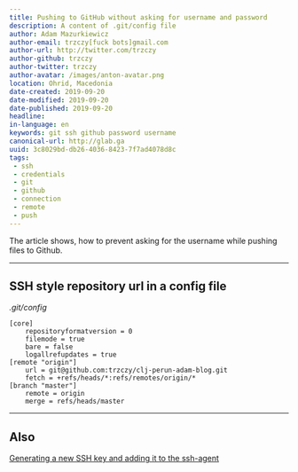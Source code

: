 ```yaml
---
title: Pushing to GitHub without asking for username and password
description: A content of .git/config file
author: Adam Mazurkiewicz
author-email: trzczy[fuck bots]gmail.com
author-url: http://twitter.com/trzczy
author-github: trzczy
author-twitter: trzczy
author-avatar: /images/anton-avatar.png
location: Ohrid, Macedonia
date-created: 2019-09-20
date-modified: 2019-09-20
date-published: 2019-09-20
headline:
in-language: en
keywords: git ssh github password username
canonical-url: http://glab.ga
uuid: 3c8029bd-db26-4036-8423-7f7ad4078d8c
tags:
 - ssh
 - credentials
 - git
 - github
 - connection
 - remote
 - push
---
```


The article shows, how to prevent asking for the username while pushing files to Github.

---

## SSH style repository url in a config file

*.git/config*
```
[core]
	repositoryformatversion = 0
	filemode = true
	bare = false
	logallrefupdates = true
[remote "origin"]
	url = git@github.com:trzczy/clj-perun-adam-blog.git
	fetch = +refs/heads/*:refs/remotes/origin/*
[branch "master"]
	remote = origin
	merge = refs/heads/master
```

---
## Also

[Generating a new SSH key and adding it to the ssh-agent](https://help.github.com/en/articles/generating-a-new-ssh-key-and-adding-it-to-the-ssh-agent)

